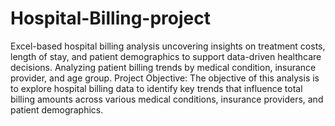 # Hospital-Billing-project
Excel-based hospital billing analysis uncovering insights on treatment costs, length of stay, and patient demographics to support data-driven healthcare decisions.
Analyzing patient billing trends by medical condition, insurance provider, and age group.
Project Objective:
The objective of this analysis is to explore hospital billing data to identify key trends that influence total billing amounts across various medical conditions, insurance providers, and patient demographics.
